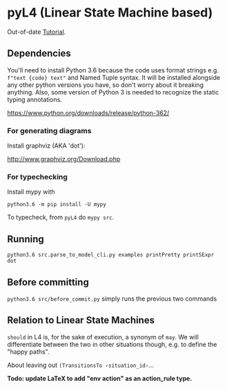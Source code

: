 # pyL4 (Linear State Machine based)

Out-of-date [Tutorial](https://github.com/legalese/legalese-compiler/blob/master/linear_state_machine_language/LSM2_tutorial.md).

<!-- Most of the [example contracts](https://github.com/legalese/legalese-compiler/tree/master/linear_state_machine_language/examplesLSM2) are problems from Tom Hvitved's PhD thesis. He wrote executable contracts in the language CSL that he developed. CSL influenced L4/LSM, but in the end they use quite different approaches.  -->

## Dependencies
You'll need to install Python 3.6 because the code uses format strings e.g. `f"text {code} text"` and Named Tuple syntax. It will be installed alongside any other python versions you have, so don't worry about it breaking anything. Also, some version of Python 3 is needed to recognize the static typing annotations. 

https://www.python.org/downloads/release/python-362/

### For generating diagrams
Install graphviz (AKA 'dot'):

http://www.graphviz.org/Download.php

### For typechecking
Install mypy with 

`python3.6 -m pip install -U mypy`

To typecheck, from `pyL4` do `mypy src`.

## Running
`python3.6 src.parse_to_model_cli.py examples printPretty printSExpr dot`

## Before committing 
`python3.6 src/before_commit.py` simply runs the previous two commands

## Relation to Linear State Machines

`should` in L4 is, for the sake of execution, a synonym of `may`. We will differentiate between the two in other situations though, e.g. to define the "happy paths".

About leaving out `(TransitionsTo ‹situation_id›`...

**Todo: update LaTeX to add "env action" as an action_rule type.**

<!--In LSM, there is only one type of `NextActionRule`, which has a role, action, and a few other things.-->
<!--In L4, there are PartyNextActionRule, EnvNextActionRule. They are just conveniences:-->

<!--* ActionRuleToSituation has no `deontic_keyword` but has an extra `dest_id` (a `Situation` id), its `role_id` is always `ENV_ROLE`, and its `action_id` is its `dest_id` prefixed with `Enter`.-->
<!--* EnvNextActionRule has no `deontic_keyword` and its `role_id` is always `ENV_ROLE`.-->

